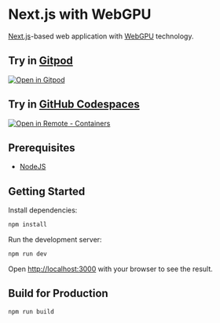 # Next.js with WebGPU

[Next.js](https://nextjs.org/)-based web application with [WebGPU](https://www.w3.org/TR/webgpu/) technology.

## Try in [Gitpod](https://www.gitpod.io/)

[![Open in Gitpod](https://gitpod.io/button/open-in-gitpod.svg)](https://gitpod.io/#https://github.com/satelllte/nextjs-wasm)

## Try in [GitHub Codespaces](https://github.com/features/codespaces)

[![Open in Remote - Containers](https://img.shields.io/static/v1?label=Remote%20-%20Containers&message=Open&color=blue&logo=visualstudiocode)](https://vscode.dev/redirect?url=vscode://ms-vscode-remote.remote-containers/cloneInVolume?url=https://github.com/satelllte/nextjs-wasm)

## Prerequisites

- [NodeJS](https://nodejs.org/)

## Getting Started

Install dependencies:

```bash
npm install
```

Run the development server:

```bash
npm run dev
```

Open [http://localhost:3000](http://localhost:3000) with your browser to see the result.

## Build for Production

```bash
npm run build
```
